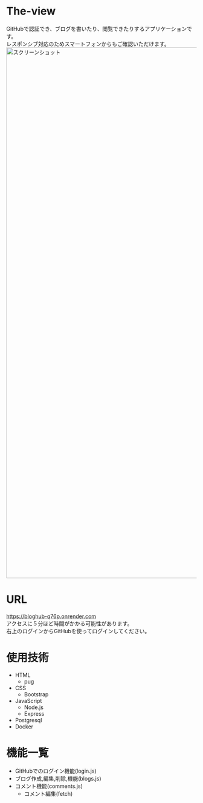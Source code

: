 # The-view
  GitHubで認証でき、ブログを書いたり、閲覧できたりするアプリケーションです。<br>
  レスポンシブ対応のためスマートフォンからもご確認いただけます。<br>
  <img width="1400" alt="スクリーンショット" src="https://imgur.com/t9BGnAz](https://i.imgur.com/t9BGnAz.png"><br>

# URL
https://bloghub-q76p.onrender.com<br>
アクセスに５分ほど時間がかかる可能性があります。<br>
右上のログインからGitHubを使ってログインしてください。

# 使用技術
  - HTML
    - pug
  - CSS
    - Bootstrap
  - JavaScript
    - Node.js
    - Express
  - Postgresql
  - Docker

# 機能一覧
  - GitHubでのログイン機能(login.js)
  - ブログ作成,編集,削除,機能(blogs.js)
  - コメント機能(comments.js)
    - コメント編集(fetch)
  
